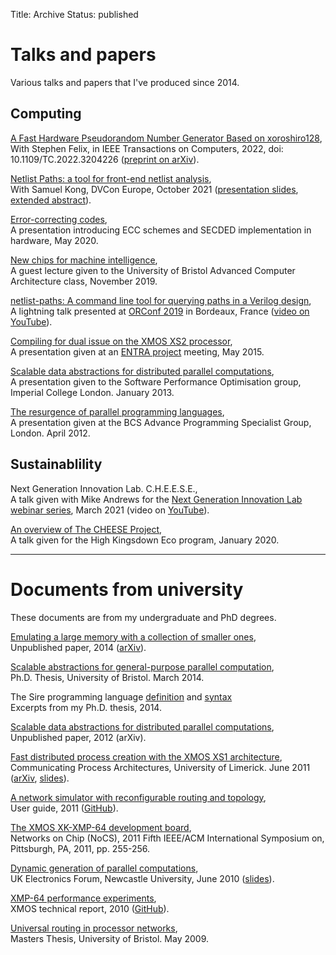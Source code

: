 Title: Archive
Status: published

# Talks and papers

Various talks and papers that I've produced since 2014.

## Computing

[A Fast Hardware Pseudorandom Number Generator Based on xoroshiro128](https://ieeexplore.ieee.org/document/9875973),
<br>With Stephen Felix, in IEEE Transactions on Computers, 2022, doi: 10.1109/TC.2022.3204226
([preprint on arXiv](https://arxiv.org/abs/2203.04058)).

[Netlist Paths: a tool for front-end netlist analysis]({{'netlist-paths/Netlist-Paths-DVCon-Europe-2021-full.pdf'|asset}}),
<br>With Samuel Kong, DVCon Europe, October 2021 ([presentation slides]({{'netlist-paths/Netlist-Paths-DVCon-Europe-2021-slides.pdf'|asset}}),
[extended abstract]({{'netlist-paths/Netlist-Paths-DVCon-Europe-2021-extended-abstract.pdf'|asset}})).

[Error-correcting codes]({{'talks/ECC-May20.pdf'|asset}}),<br>
A presentation introducing ECC schemes and SECDED implementation in hardware, May 2020.

[New chips for machine intelligence]({{'MI-chips/new-chips-for-MI.pdf'|asset}}),<br>
A guest lecture given to the University of Bristol Advanced Computer Architecture class, November 2019.

[netlist-paths: A command line tool for querying paths in a Verilog
design](/files/netlist-paths-orconf19-slides.pdf),<br>
A lightning talk presented at [ORConf 2019](https://orconf.org/) in Bordeaux, France
([video on YouTube](https://www.youtube.com/watch?v=sKjs5rxH8Fo)).

[Compiling for dual issue on the XMOS XS2 processor](/files/dual-issue-talk.pdf),
<br>A presentation given at an [ENTRA project](http://entraproject.eu/) meeting, May 2015.

[Scalable data abstractions for distributed parallel computations](/files/server-talk.pdf),
<br>A presentation given to the Software Performance Optimisation group, Imperial College London. January 2013.

[The resurgence of parallel programming languages](/files/parallel-languages-BCS.pdf),
<br>A presentation given at the BCS Advance Programming Specialist Group, London. April 2012.


## Sustainablility

Next Generation Innovation Lab. C.H.E.E.S.E.,<br>
A talk given with Mike Andrews for the
[Next Generation Innovation Lab webinar series](https://www.next-generation.org.uk/learning),
March 2021 (video on [YouTube](https://www.youtube.com/watch?v=TD60w-6DZWk)).

[An overview of The CHEESE Project]({{'talks/CHEESE-overview-Jan20.pdf'|asset}}),<br>
A talk given for the High Kingsdown Eco program, January 2020.


------------------------------

# Documents from university

These documents are from my undergraduate and PhD degrees.

[Emulating a large memory with a collection of smaller ones](/files/emulation.pdf),
<br>Unpublished paper, 2014 ([arXiv](http://arxiv.org/abs/1210.1158v2)).

[Scalable abstractions for general-purpose parallel computation]({filename}/thesis.md),
<br>Ph.D. Thesis, University of Bristol. March 2014.

The Sire programming language [definition]({{'sire/sire-definition.pdf'|asset}}) and [syntax]({{'sire/sire-syntax.pdf'|asset}})
<br>Excerpts from my Ph.D. thesis, 2014.

[Scalable data abstractions for distributed parallel computations](https://arxiv.org/abs/1210.1157),
<br>Unpublished paper, 2012 (arXiv).

[Fast distributed process creation with the XMOS XS1 architecture](/files/cpa11-paper.pdf),
<br>Communicating Process Architectures, University of Limerick. June 2011
([arXiv](http://arxiv.org/abs/1105.3843), [slides](files/cpa11-slides.pdf)).

[A network simulator with reconfigurable routing and topology](/files/network-simulator.pdf),
<br>User guide, 2011 ([GitHub](https://github.com/jameshanlon/network-simulator)).

[The XMOS XK-XMP-64 development board](http://ieeexplore.ieee.org/document/5948572),
<br>Networks on Chip (NoCS), 2011 Fifth IEEE/ACM International Symposium on, Pittsburgh, PA, 2011, pp. 255-256.

[Dynamic generation of parallel computations](/files/ukef10-paper.pdf),
<br>UK Electronics Forum, Newcastle University, June 2010 ([slides](/files/ukef10-slides.pdf)).

[XMP-64 performance experiments](/files/xmp64experiments.pdf),
<br>XMOS technical report, 2010 ([GitHub](https://github.com/jameshanlon/xmp64-experiments)).

[Universal routing in processor networks](/files/dissertation.pdf),
<br>Masters Thesis, University of Bristol. May 2009.

